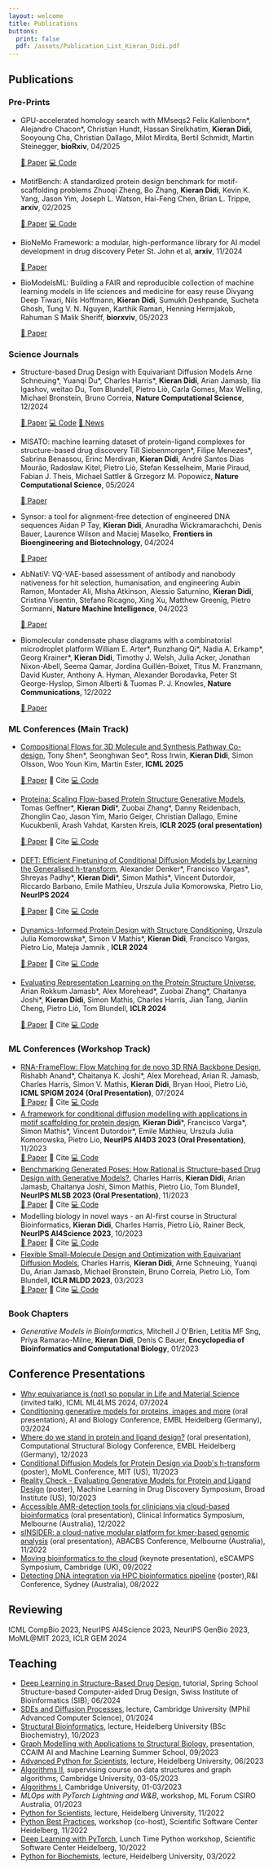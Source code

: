 ```yaml
---
layout: welcome
title: Publications
buttons:
  print: false
  pdf: /assets/Publication_List_Kieran_Didi.pdf
---
```

<!-- PDF version available [here]({{ site.baseurl }}/assets/Publication_List_Kieran_Didi.pdf){:.no-push-state}. -->
## Publications 

### Pre-Prints
- GPU-accelerated homology search with MMseqs2
  Felix Kallenborn\*, Alejandro Chacon\*, Christian Hundt, Hassan Sirelkhatim, **Kieran Didi**, Sooyoung Cha, Christian Dallago, Milot Mirdita, Bertil Schmidt, Martin Steinegger, **bioRxiv**, 04/2025
  <br>
  <div class="publication-buttons">
    <a href="https://www.biorxiv.org/content/10.1101/2024.11.13.623350v4.abstract" class="pub-button paper">📄 Paper</a>
    <a href="https://github.com/soedinglab/MMseqs2" class="pub-button code">💻 Code</a>
  </div>

- MotifBench: A standardized protein design benchmark for motif-scaffolding problems
  Zhuoqi Zheng, Bo Zhang, **Kieran Didi**, Kevin K. Yang, Jason Yim, Joseph L. Watson, Hai-Feng Chen, Brian L. Trippe, **arxiv**, 02/2025
  <br>
  <div class="publication-buttons">
    <a href="https://arxiv.org/abs/2502.12479" class="pub-button paper">📄 Paper</a>
    <a href="https://github.com/microsoft/protein-designs" class="pub-button code">💻 Code</a>
  </div>

- BioNeMo Framework: a modular, high-performance library for AI model development in drug discovery
  Peter St. John et al, **arxiv**, 11/2024
  <br>
  <div class="publication-buttons">
    <a href="https://arxiv.org/abs/2411.10548" class="pub-button paper">📄 Paper</a>
  </div>

- BioModelsML: Building a FAIR and reproducible collection of machine learning models in life sciences and medicine for easy reuse
  Divyang Deep Tiwari, Nils Hoffmann, **Kieran Didi**, Sumukh Deshpande, Sucheta Ghosh, Tung V. N. Nguyen, Karthik Raman, Henning Hermjakob, Rahuman S Malik Sheriff, **biorxviv**, 05/2023
  <br>
  <div class="publication-buttons">
    <a href="https://www.biorxiv.org/content/10.1101/2023.05.22.540599v1" class="pub-button paper">📄 Paper</a>
  </div>


### Science Journals
- Structure-based Drug Design with Equivariant Diffusion Models
  Arne Schneuing\*, Yuanqi Du\*, Charles Harris\*, **Kieran Didi**, Arian Jamasb, Ilia Igashov, weitao Du, Tom Blundell, Pietro Liò, Carla Gomes, Max Welling, Michael Bronstein, Bruno Correia, **Nature Computational Science**, 12/2024
  <br>
  <div class="publication-buttons">
    <a href="https://www.nature.com/articles/s43588-024-00737-x" class="pub-button paper">📄 Paper</a>
    <a href="https://github.com/arneschneuing/DiffSBDD" class="pub-button code">💻 Code</a>
    <a href="https://www.nature.com/articles/s43588-024-00738-9" class="pub-button press">📰 News</a>
  </div>

- MISATO: machine learning dataset of protein–ligand complexes for structure-based drug discovery
  Till Siebenmorgen\*, Filipe Menezes\*, Sabrina Benassou, Erinc Merdivan, **Kieran Didi**, André Santos Dias Mourão, Radosław Kitel, Pietro Liò, Stefan Kesselheim, Marie Piraud, Fabian J. Theis, Michael Sattler & Grzegorz M. Popowicz, **Nature Computational Science**, 05/2024
  <br>
  <div class="publication-buttons">
    <a href="https://www.nature.com/articles/s43588-024-00627-2" class="pub-button paper">📄 Paper</a>
  </div>

- Synsor: a tool for alignment-free detection of engineered DNA sequences
  Aidan P Tay, **Kieran Didi**, Anuradha Wickramarachchi, Denis Bauer, Laurence Wilson and Maciej Maselko, **Frontiers in Bioengineering and Biotechnology**, 04/2024
  <br>
  <div class="publication-buttons">
    <a href="https://www.frontiersin.org/journals/bioengineering-and-biotechnology/articles/10.3389/fbioe.2024.1375626/full" class="pub-button paper">📄 Paper</a>
  </div>

- AbNatiV: VQ-VAE-based assessment of antibody and nanobody nativeness for hit selection, humanisation, and engineering
  Aubin Ramon, Montader Ali, Misha Atkinson, Alessio Saturnino, **Kieran Didi**, Cristina Visentin, Stefano Ricagno, Xing Xu, Matthew Greenig, Pietro Sormanni, **Nature Machine Intelligence**, 04/2023
  <br>
  <div class="publication-buttons">
    <a href="https://www.nature.com/articles/s42256-023-00778-3" class="pub-button paper">📄 Paper</a>
  </div>

- Biomolecular condensate phase diagrams with a combinatorial microdroplet platform
  William E. Arter\*, Runzhang Qi\*, Nadia A. Erkamp\*, Georg Krainer\*, **Kieran Didi**, Timothy J. Welsh, Julia Acker, Jonathan Nixon-Abell, Seema Qamar, Jordina Guillén-Boixet, Titus M. Franzmann, David Kuster, Anthony A. Hyman, Alexander Borodavka, Peter St George-Hyslop, Simon Alberti & Tuomas P. J. Knowles, **Nature Communications**, 12/2022
  <br>
  <div class="publication-buttons">
    <a href="https://www.nature.com/articles/s41467-022-35265-7" class="pub-button paper">📄 Paper</a>
  </div>


### ML Conferences (Main Track)
- [Compositional Flows for 3D Molecule and Synthesis Pathway Co-design](https://arxiv.org/abs/2504.08051), Tony Shen\*, Seonghwan Seo\*, Ross Irwin, **Kieran Didi**, Simon Olsson, Woo Youn Kim, Martin Ester, **ICML 2025**
  <div class="publication-buttons">
    <a href="https://arxiv.org/abs/2504.08051" class="pub-button paper" target="_blank" rel="noopener">📄 Paper</a>
    <a class="pub-button cite" onclick="this.nextElementSibling.style.display = (this.nextElementSibling.style.display === 'block' ? 'none' : 'block'); return false;">🔖 Cite</a>
    <div class="bibtex-entry" style="display:none;">@article{shen2025compositional,
      title={Compositional Flows for 3D Molecule and Synthesis Pathway Co-design},
      author={Shen, Tony and Seo, Seonghwan and Irwin, Ross and Didi, Kieran and Olsson, Simon and Kim, Woo Youn and Ester, Martin},
      journal={ICML},
      year={2025}
    }</div>
    <a href="#" class="pub-button code" target="_blank" rel="noopener">💻 Code</a>
  </div>

- [Proteina: Scaling Flow-based Protein Structure Generative Models](https://arxiv.org/abs/2503.00710), Tomas Geffner\*, **Kieran Didi**\*, Zuobai Zhang\*, Danny Reidenbach, Zhonglin Cao, Jason Yim, Mario Geiger, Christian Dallago, Emine Kucukbenli, Arash Vahdat, Karsten Kreis, **ICLR 2025 (oral presentation)**
  <div class="publication-buttons">
    <a href="https://arxiv.org/abs/2503.00710" class="pub-button paper" target="_blank" rel="noopener">📄 Paper</a>
    <a class="pub-button cite" onclick="this.nextElementSibling.style.display = (this.nextElementSibling.style.display === 'block' ? 'none' : 'block'); return false;">🔖 Cite</a>
    <div class="bibtex-entry" style="display:none;">@article{geffner2025proteina,
      title={Proteina: Scaling Flow-based Protein Structure Generative Models},
      author={Geffner, Tomas and Didi, Kieran and Zhang, Zuobai and Reidenbach, Danny and Cao, Zhonglin and Yim, Jason and Geiger, Mario and Dallago, Christian and Kucukbenli, Emine and Vahdat, Arash and Kreis, Karsten},
      journal={ICLR},
      year={2025}
    }</div>
    <a href="#" class="pub-button code" target="_blank" rel="noopener">💻 Code</a>
  </div>

- [DEFT: Efficient Finetuning of Conditional Diffusion Models by Learning the Generalised h-transform](https://arxiv.org/abs/2406.01781), Alexander Denker\*, Francisco Vargas\*, Shreyas Padhy\*, **Kieran Didi**\*, Simon Mathis\*, Vincent Dutordoir, Riccardo Barbano, Emile Mathieu, Urszula Julia Komorowska, Pietro Lio, **NeurIPS 2024**
  <div class="publication-buttons">
    <a href="https://arxiv.org/abs/2406.01781" class="pub-button paper" target="_blank" rel="noopener">📄 Paper</a>
    <a class="pub-button cite" onclick="this.nextElementSibling.style.display = (this.nextElementSibling.style.display === 'block' ? 'none' : 'block'); return false;">🔖 Cite</a>
    <div class="bibtex-entry" style="display:none;">@article{denker2024deft,
      title={DEFT: Efficient Finetuning of Conditional Diffusion Models by Learning the Generalised h-transform},
      author={Denker, Alexander and Vargas, Francisco and Padhy, Shreyas and Didi, Kieran and Mathis, Simon and Dutordoir, Vincent and Barbano, Riccardo and Mathieu, Emile and Komorowska, Urszula Julia and Lio, Pietro},
      journal={NeurIPS},
      year={2024}
    }</div>
    <a href="#" class="pub-button code" target="_blank" rel="noopener">💻 Code</a>
  </div>

- [Dynamics-Informed Protein Design with Structure Conditioning](https://openreview.net/forum?id=jZPqf2G9Sw), Urszula Julia Komorowska\*, Simon V Mathis\*, **Kieran Didi**, Francisco Vargas, Pietro Lio, Mateja Jamnik , **ICLR 2024**
  <div class="publication-buttons">
    <a href="https://openreview.net/forum?id=jZPqf2G9Sw" class="pub-button paper" target="_blank" rel="noopener">📄 Paper</a>
    <a class="pub-button cite" onclick="this.nextElementSibling.style.display = (this.nextElementSibling.style.display === 'block' ? 'none' : 'block'); return false;">🔖 Cite</a>
    <div class="bibtex-entry" style="display:none;">@article{komorowska2024dynamics,
      title={Dynamics-Informed Protein Design with Structure Conditioning},
      author={Komorowska, Urszula Julia and Mathis, Simon V and Didi, Kieran and Vargas, Francisco and Lio, Pietro and Jamnik, Mateja},
      journal={ICLR},
      year={2024}
    }</div>
    <a href="#" class="pub-button code" target="_blank" rel="noopener">💻 Code</a>
  </div>

- [Evaluating Representation Learning on the Protein Structure Universe](https://arxiv.org/abs/2406.13864), Arian Rokkum Jamasb\*, Alex Morehead\*, Zuobai Zhang\*, Chaitanya Joshi\*, **Kieran Didi**, Simon Mathis, Charles Harris, Jian Tang, Jianlin Cheng, Pietro Liò, Tom Blundell, **ICLR 2024**
  <div class="publication-buttons">
    <a href="https://arxiv.org/abs/2406.13864" class="pub-button paper" target="_blank" rel="noopener">📄 Paper</a>
    <a class="pub-button cite" onclick="this.nextElementSibling.style.display = (this.nextElementSibling.style.display === 'block' ? 'none' : 'block'); return false;">🔖 Cite</a>
    <div class="bibtex-entry" style="display:none;">@article{jamasb2024evaluating,
      title={Evaluating Representation Learning on the Protein Structure Universe},
      author={Jamasb, Arian Rokkum and Morehead, Alex and Zhang, Zuobai and Joshi, Chaitanya and Didi, Kieran and Mathis, Simon and Harris, Charles and Tang, Jian and Cheng, Jianlin and Liò, Pietro and Blundell, Tom},
      journal={ICLR},
      year={2024}
    }</div>
    <a href="#" class="pub-button code" target="_blank" rel="noopener">💻 Code</a>
  </div>


### ML Conferences (Workshop Track)
- [RNA-FrameFlow: Flow Matching for de novo 3D RNA Backbone Design](https://arxiv.org/abs/2406.13839), Rishabh Anand\*, Chaitanya K. Joshi\*, Alex Morehead, Arian R. Jamasb, Charles Harris, Simon V. Mathis, **Kieran Didi**, Bryan Hooi, Pietro Liò, **ICML SPIGM 2024 (Oral Presentation)**, 07/2024
  <div class="publication-buttons">
    <a href="https://arxiv.org/abs/2406.13839" class="pub-button paper" target="_blank" rel="noopener">📄 Paper</a>
    <a class="pub-button cite" onclick="this.nextElementSibling.style.display = (this.nextElementSibling.style.display === 'block' ? 'none' : 'block'); return false;">🔖 Cite</a>
    <div class="bibtex-entry" style="display:none;">@article{anand2024rna,
      title={RNA-FrameFlow: Flow Matching for de novo 3D RNA Backbone Design},
      author={Anand, Rishabh and Joshi, Chaitanya K and Morehead, Alex and Jamasb, Arian R and Harris, Charles and Mathis, Simon V and Didi, Kieran and Hooi, Bryan and Liò, Pietro},
      journal={ICML SPIGM},
      year={2024}
    }</div>
    <a href="#" class="pub-button code" target="_blank" rel="noopener">💻 Code</a>
  </div>
- [A framework for conditional diffusion modelling with applications in motif scaffolding for protein design](https://arxiv.org/abs/2312.09236), **Kieran Didi***, Francisco Varga*, Simon Mathis*, Vincent Dutordoir*, Emile Mathieu, Urszula Julia Komorowska, Pietro Lio, **NeurIPS AI4D3 2023 (Oral Presentation)**, 11/2023
  <div class="publication-buttons">
    <a href="https://arxiv.org/abs/2312.09236" class="pub-button paper" target="_blank" rel="noopener">📄 Paper</a>
    <a class="pub-button cite" onclick="this.nextElementSibling.style.display = (this.nextElementSibling.style.display === 'block' ? 'none' : 'block'); return false;">🔖 Cite</a>
    <div class="bibtex-entry" style="display:none;">@article{didi2023framework,
      title={A framework for conditional diffusion modelling with applications in motif scaffolding for protein design},
      author={Didi, Kieran and Varga, Francisco and Mathis, Simon and Dutordoir, Vincent and Mathieu, Emile and Komorowska, Urszula Julia and Lio, Pietro},
      journal={NeurIPS AI4D3},
      year={2023}
    }</div>
    <a href="#" class="pub-button code" target="_blank" rel="noopener">💻 Code</a>
  </div>
- [Benchmarking Generated Poses: How Rational is Structure-based Drug Design with Generative Models?](https://arxiv.org/abs/2308.07413), Charles Harris, **Kieran Didi**, Arian Jamasb, Chaitanya Joshi, Simon Mathis, Pietro Lio, Tom Blundell, **NeurIPS MLSB 2023 (Oral Presentation)**, 11/2023
  <div class="publication-buttons">
    <a href="https://arxiv.org/abs/2308.07413" class="pub-button paper" target="_blank" rel="noopener">📄 Paper</a>
    <a class="pub-button cite" onclick="this.nextElementSibling.style.display = (this.nextElementSibling.style.display === 'block' ? 'none' : 'block'); return false;">🔖 Cite</a>
    <div class="bibtex-entry" style="display:none;">@article{harris2023benchmarking,
      title={Benchmarking Generated Poses: How Rational is Structure-based Drug Design with Generative Models?},
      author={Harris, Charles and Didi, Kieran and Jamasb, Arian and Joshi, Chaitanya and Mathis, Simon and Lio, Pietro and Blundell, Tom},
      journal={NeurIPS MLSB},
      year={2023}
    }</div>
    <a href="#" class="pub-button code" target="_blank" rel="noopener">💻 Code</a>
  </div>
- Modelling biology in novel ways - an AI-first course in Structural Bioinformatics, **Kieran Didi**, Charles Harris, Pietro Liò, Rainer Beck, **NeurIPS AI4Science 2023**, 10/2023 
  <div class="publication-buttons">
    <a href="#" class="pub-button paper" target="_blank" rel="noopener">📄 Paper</a>
    <a class="pub-button cite" onclick="this.nextElementSibling.style.display = (this.nextElementSibling.style.display === 'block' ? 'none' : 'block'); return false;">🔖 Cite</a>
    <div class="bibtex-entry" style="display:none;">@article{didi2023modelling,
      title={Modelling biology in novel ways - an AI-first course in Structural Bioinformatics},
      author={Didi, Kieran and Harris, Charles and Liò, Pietro and Beck, Rainer},
      journal={NeurIPS AI4Science},
      year={2023}
    }</div>
    <a href="#" class="pub-button code" target="_blank" rel="noopener">💻 Code</a>
  </div>
- [Flexible Small-Molecule Design and Optimization with Equivariant Diffusion Models](https://drive.google.com/file/d/11kSYs6WYAg2_D0HtF8NxG7e6dUGQcVaL/view), Charles Harris, **Kieran Didi**, Arne Schneuing, Yuanqi Du, Arian Jamasb, Michael Bronstein, Bruno Correia, Pietro Liò, Tom Blundell, **ICLR MLDD 2023**, 03/2023
  <div class="publication-buttons">
    <a href="https://drive.google.com/file/d/11kSYs6WYAg2_D0HtF8NxG7e6dUGQcVaL/view" class="pub-button paper" target="_blank" rel="noopener">📄 Paper</a>
    <a class="pub-button cite" onclick="this.nextElementSibling.style.display = (this.nextElementSibling.style.display === 'block' ? 'none' : 'block'); return false;">🔖 Cite</a>
    <div class="bibtex-entry" style="display:none;">@article{harris2023flexible,
      title={Flexible Small-Molecule Design and Optimization with Equivariant Diffusion Models},
      author={Harris, Charles and Didi, Kieran and Schneuing, Arne and Du, Yuanqi and Jamasb, Arian and Bronstein, Michael and Correia, Bruno and Liò, Pietro and Blundell, Tom},
      journal={ICLR MLDD},
      year={2023}
    }</div>
    <a href="#" class="pub-button code" target="_blank" rel="noopener">💻 Code</a>
  </div>

### Book Chapters

- *Generative Models in Bioinformatics*, Mitchell J O'Brien, Letitia MF Sng, Priya Ramarao-Milne, **Kieran Didi**, Denis C Bauer, **Encyclopedia of Bioinformatics and Computational Biology**, 01/2023

## Conference Presentations
- [Why equivariance is (not) so popular in Life and Material Science](https://ml4lms.bio/blog/1250) (invited talk), ICML ML4LMS 2024, 07/2024
- [Conditioning generative models for proteins, images and more](https://www.embl.org/about/info/course-and-conference-office/events/ees24-01/) (oral presentation), AI and Biology Conference, EMBL Heidelberg (Germany), 03/2024
- [Where do we stand in protein and ligand design?](https://www.embl.org/about/info/course-and-conference-office/events/csb23-01/) (oral presentation), Computational Structural Biology Conference, EMBL Heidelberg (Germany), 12/2023
- [Conditional Diffusion Models for Protein Design via Doob's h-transform](https://www.moml.mit.edu/) (poster), MoML Conference, MIT (US), 11/2023
- [Reality Check - Evaluating Generative Models for Protein and Ligand Design](https://www.broadinstitute.org/machine-learning-drug-discovery-symposium/machine-learning-drug-discovery-symposium) (poster), Machine Learning in Drug Discovery Symposium, Broad Institute (US), 10/2023
- [Accessible AMR-detection tools for clinicians via cloud-based bioinformatics](https://pheedloop.com/ABACBS2022/site/CI) (oral presentation), Clinical Informatics Symposium, Melbourne (Australia), 12/2022
- [sINSIDER: a cloud-native modular platform for kmer-based genomic analysis](https://www.abacbs.org/conference2022) (oral presentation), ABACBS Conference, Melbourne (Australia), 11/2022
- [Moving bioinformatics to the cloud](https://escamps.org/) (keynote presentation), eSCAMPS Symposium, Cambridge (UK), 09/2022
- [Detecting DNA integration via HPC bioinformatics pipeline](https://na.eventscloud.com/website/36005/home/) (poster),R&I Conference, Sydney (Australia), 08/2022

## Reviewing

ICML CompBio 2023, NeurIPS AI4Science 2023, NeurIPS GenBio 2023, MoML@MIT 2023, ICLR GEM 2024

## Teaching
- [Deep Learning in Structure-Based Drug Design](https://www.sib.swiss/training/course/20240609_CADD), tutorial, Spring School Structure-based Computer-aided Drug Design, Swiss Institute of Bioinformatics (SIB), 06/2024
- [SDEs and Diffusion Processes](https://sde-course.netlify.app/), lecture, Cambridge University (MPhil Advanced Computer Science), 01/2024
- [Structural Bioinformatics](https://structural-bioinformatics.netlify.app/), lecture, Heidelberg University (BSc Biochemistry), 10/2023
- [Graph Modelling with Applications to Structural Biology](https://www.vanderschaar-lab.com/ccaim-ai-and-machine-learning-summer-school/), presentation, CCAIM AI and Machine Learning Summer School, 09/2023
- [Advanced Python for Scientists](https://github.com/kierandidi/advanced_python_for_scientists), lecture, Heidelberg University, 06/2023
- [Algorithms II](https://www.cl.cam.ac.uk/teaching/2223/Algorithm2/), supervising course on data structures and graph algorithms, Cambridge University, 03-05/2023
- [Algorithms I](https://www.cl.cam.ac.uk/teaching/2223/Algorithm1/), Cambridge University, 01-03/2023
- *MLOps with PyTorch Lightning and W&B*, workshop, ML Forum CSIRO Australia, 01/2023
- [Python for Scientists](https://github.com/kierandidi/python_for_scientists), lecture, Heidelberg University, 11/2022
- [Python Best Practices](https://ssciwr.github.io/Python-best-practices-course/), workshop (co-host), Scientific Software Center Heidelberg, 11/2022
- [Deep Learning with PyTorch](https://ssciwr.github.io/lunch-time-python/#:~:text=Lunch%20Time%20Python%20aims%20at,will%20be%20made%20available%20afterwards.), Lunch Time Python workshop, Scientific Software Center Heidelberg, 10/2022
- [Python for Biochemists](https://github.com/kierandidi/Python_for_Biochemists), lecture, Heidelberg University, 03/2022

